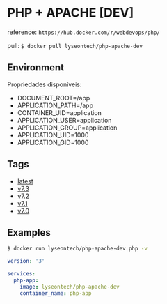 # PHP + APACHE [DEV]

reference: `https://hub.docker.com/r/webdevops/php/`

pull: `$ docker pull lyseontech/php-apache-dev`

## Environment

Propriedades disponíveis:
- DOCUMENT_ROOT=/app
- APPLICATION_PATH=/app
- CONTAINER_UID=application
- APPLICATION_USER=application
- APPLICATION_GROUP=application
- APPLICATION_UID=1000
- APPLICATION_GID=1000

## Tags

- [latest](https://github.com/librecodecoop/images/blob/master/php-apache-dev/latest/Dockerfile)
- [v7.3](https://github.com/librecodecoop/images/blob/master/php-apache-dev/7.3/Dockerfile)
- [v7.2](https://github.com/librecodecoop/images/blob/master/php-apache-dev/7.2/Dockerfile)
- [v7.1](https://github.com/librecodecoop/images/blob/master/php-apache-dev/7.1/Dockerfile)
- [v7.0](https://github.com/librecodecoop/images/blob/master/php-apache-dev/7.0/Dockerfile)

## Examples

```bash
$ docker run lyseontech/php-apache-dev php -v
```

```yaml
version: '3'

services:
  php-app:
    image: lyseontech/php-apache-dev
    container_name: php-app
```

